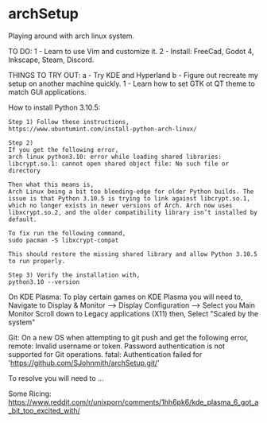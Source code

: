 # archSetup
Playing around with arch linux system.

TO DO:
1 - Learn to use Vim and customize it. 
2 - Install: FreeCad, Godot 4, Inkscape, Steam, Discord.

THINGS TO TRY OUT:
a - Try KDE and Hyperland
b - Figure out recreate my setup on another machine quickly.
1 - Learn how to set GTK ot QT theme to match GUI applications.

How to install Python 3.10.5:

    Step 1) Follow these instructions,
    https://www.ubuntumint.com/install-python-arch-linux/
    
    Step 2) 
    If you get the following error,
    arch linux python3.10: error while loading shared libraries: libcrypt.so.1: cannot open shared object file: No such file or directory 
    
    Then what this means is,
    Arch Linux being a bit too bleeding-edge for older Python builds. The issue is that Python 3.10.5 is trying to link against libcrypt.so.1, which no longer exists in newer versions of Arch. Arch now uses libxcrypt.so.2, and the older compatibility library isn’t installed by default.
    
    To fix run the following command,
    sudo pacman -S libxcrypt-compat
    
    This should restore the missing shared library and allow Python 3.10.5 to run properly.
    
    Step 3) Verify the installation with,
    python3.10 --version
    
On KDE Plasma:
    To play certain games on KDE Plasma you will need to,
    Navigate to Display & Monitor --> Display Configuration --> Select you Main Monitor
    Scroll down to Legacy applications (X11) then,
    Select "Scaled by the system"

Git:
On a new OS when attempting to git push and get the following error,
remote: Invalid username or token. Password authentication is not supported for Git operations.
fatal: Authentication failed for 'https://github.com/SJohnmith/archSetup.git/'

To resolve you will need to ...

Some Ricing:
https://www.reddit.com/r/unixporn/comments/1hh6pk6/kde_plasma_6_got_a_bit_too_excited_with/
